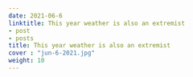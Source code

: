 ```yaml
---
date: 2021-06-6
linktitle: This year weather is also an extremist
- post
- posts
title: This year weather is also an extremist
cover : "jun-6-2021.jpg"
weight: 10
---
```



